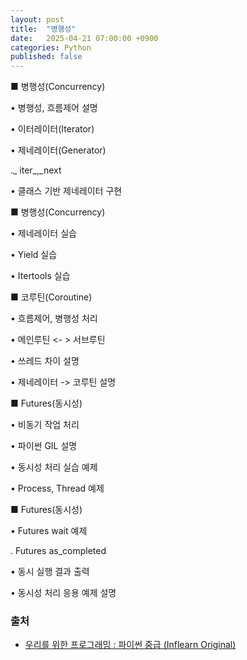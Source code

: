 ```yaml
---
layout: post
title:  "병행성"
date:   2025-04-21 07:00:00 +0900
categories: Python
published: false
---
```


■ 병행성(Concurrency)

• 병행성, 흐름제어 설명

• 이터레이터(Iterator)

• 제네레이터(Generator)

._ iter_,_next

• 클래스 기반 제네레이터 구현

■ 병행성(Concurrency)

• 제네레이터 실습

• Yield 실습

• Itertools 실습

■ 코루틴(Coroutine)

• 흐름제어, 병행성 처리

• 메인루틴 <- > 서브루틴

• 쓰레드 차이 설명

• 제네레이터 -> 코루틴 설명

■ Futures(동시성)

• 비동기 작업 처리

• 파이썬 GIL 설명

• 동시성 처리 실습 예제

• Process, Thread 예제

■ Futures(동시성)

• Futures wait 예제

. Futures as_completed

• 동시 실행 결과 출력

• 동시성 처리 응용 예제 설명

### 출처

- [우리를 위한 프로그래밍 : 파이썬 중급 (Inflearn Original)](https://www.inflearn.com/course/%ED%94%84%EB%A1%9C%EA%B7%B8%EB%9E%98%EB%B0%8D-%ED%8C%8C%EC%9D%B4%EC%8D%AC-%EC%A4%91%EA%B8%89-%EC%9D%B8%ED%94%84%EB%9F%B0-%EC%98%A4%EB%A6%AC%EC%A7%80%EB%84%90)